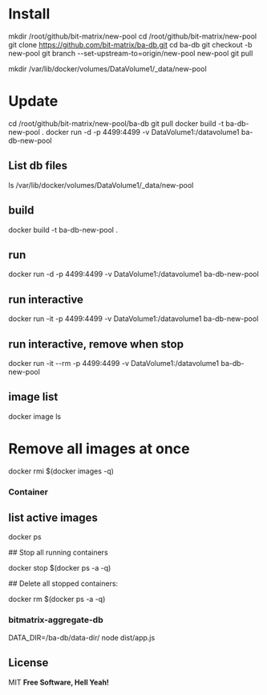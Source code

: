 # Install

mkdir /root/github/bit-matrix/new-pool
cd /root/github/bit-matrix/new-pool
git clone https://github.com/bit-matrix/ba-db.git
cd ba-db
git checkout -b new-pool
git branch --set-upstream-to=origin/new-pool new-pool
git pull

mkdir /var/lib/docker/volumes/DataVolume1/\_data/new-pool

# Update

cd /root/github/bit-matrix/new-pool/ba-db
git pull
docker build -t ba-db-new-pool .
docker run -d -p 4499:4499 -v DataVolume1:/datavolume1 ba-db-new-pool

## List db files

ls /var/lib/docker/volumes/DataVolume1/\_data/new-pool

## build

docker build -t ba-db-new-pool .

## run

docker run -d -p 4499:4499 -v DataVolume1:/datavolume1 ba-db-new-pool

## run interactive

docker run -it -p 4499:4499 -v DataVolume1:/datavolume1 ba-db-new-pool

## run interactive, remove when stop

docker run -it --rm -p 4499:4499 -v DataVolume1:/datavolume1 ba-db-new-pool

## image list

docker image ls

# Remove all images at once

docker rmi $(docker images -q)

### Container

## list active images

docker ps

## Stop all running containers

docker stop $(docker ps -a -q)

## Delete all stopped containers:

docker rm $(docker ps -a -q)

### bitmatrix-aggregate-db

DATA_DIR=/ba-db/data-dir/ node dist/app.js

## License

MIT
**Free Software, Hell Yeah!**
